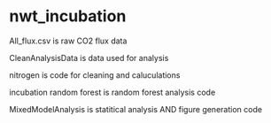 # nwt_incubation
All_flux.csv is raw CO2 flux data

CleanAnalysisData is data used for analysis

nitrogen is code for cleaning and caluculations

incubation random forest is random forest analysis code

MixedModelAnalysis is statitical analysis AND figure generation code
